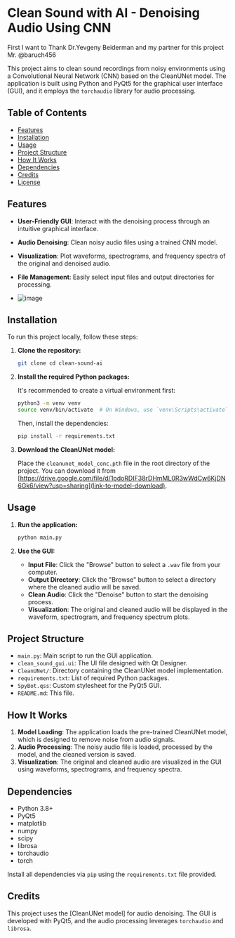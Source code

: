 # Clean Sound with AI - Denoising Audio Using CNN

First I want to Thank Dr.Yevgeny Beiderman and my partner for this project Mr. @baruch456 


This project aims to clean sound recordings from noisy environments using a Convolutional Neural Network (CNN) based on the CleanUNet model. The application is built using Python and PyQt5 for the graphical user interface (GUI), and it employs the `torchaudio` library for audio processing.

## Table of Contents

- [Features](#features)
- [Installation](#installation)
- [Usage](#usage)
- [Project Structure](#project-structure)
- [How It Works](#how-it-works)
- [Dependencies](#dependencies)
- [Credits](#credits)
- [License](#license)

## Features

- **User-Friendly GUI**: Interact with the denoising process through an intuitive graphical interface.
- **Audio Denoising**: Clean noisy audio files using a trained CNN model.
- **Visualization**: Plot waveforms, spectrograms, and frequency spectra of the original and denoised audio.
- **File Management**: Easily select input files and output directories for processing.

- ![image](https://github.com/user-attachments/assets/45b19af8-94bf-4bc0-b040-af71d27898fb)


## Installation

To run this project locally, follow these steps:

1. **Clone the repository:**

   ```bash
   git clone cd clean-sound-ai
   ```

2. **Install the required Python packages:**

   It's recommended to create a virtual environment first:

   ```bash
   python3 -m venv venv
   source venv/bin/activate  # On Windows, use `venv\Scripts\activate`
   ```

   Then, install the dependencies:

   ```bash
   pip install -r requirements.txt
   ```

3. **Download the CleanUNet model:**

   Place the `cleanunet_model_conc.pth` file in the root directory of the project. You can download it from [https://drive.google.com/file/d/1pdoRDIF38rDHmML0R3wWdCw6KjDN6Gk6/view?usp=sharing](link-to-model-download).

## Usage

1. **Run the application:**

   ```bash
   python main.py
   ```

2. **Use the GUI:**

   - **Input File**: Click the "Browse" button to select a `.wav` file from your computer.
   - **Output Directory**: Click the "Browse" button to select a directory where the cleaned audio will be saved.
   - **Clean Audio**: Click the "Denoise" button to start the denoising process.
   - **Visualization**: The original and cleaned audio will be displayed in the waveform, spectrogram, and frequency spectrum plots.

## Project Structure

- `main.py`: Main script to run the GUI application.
- `clean_sound_gui.ui`: The UI file designed with Qt Designer.
- `CleanUNet/`: Directory containing the CleanUNet model implementation.
- `requirements.txt`: List of required Python packages.
- `SpyBot.qss`: Custom stylesheet for the PyQt5 GUI.
- `README.md`: This file.

## How It Works

1. **Model Loading**: The application loads the pre-trained CleanUNet model, which is designed to remove noise from audio signals.
2. **Audio Processing**: The noisy audio file is loaded, processed by the model, and the cleaned version is saved.
3. **Visualization**: The original and cleaned audio are visualized in the GUI using waveforms, spectrograms, and frequency spectra.




## Dependencies

- Python 3.8+
- PyQt5
- matplotlib
- numpy
- scipy
- librosa
- torchaudio
- torch

Install all dependencies via `pip` using the `requirements.txt` file provided.

## Credits

This project uses the [CleanUNet model] for audio denoising. The GUI is developed with PyQt5, and the audio processing leverages `torchaudio` and `librosa`.


